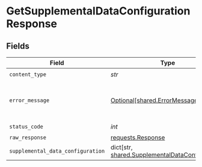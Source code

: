 # GetSupplementalDataConfigurationResponse


## Fields

| Field                                                                                                   | Type                                                                                                    | Required                                                                                                | Description                                                                                             |
| ------------------------------------------------------------------------------------------------------- | ------------------------------------------------------------------------------------------------------- | ------------------------------------------------------------------------------------------------------- | ------------------------------------------------------------------------------------------------------- |
| `content_type`                                                                                          | *str*                                                                                                   | :heavy_check_mark:                                                                                      | N/A                                                                                                     |
| `error_message`                                                                                         | [Optional[shared.ErrorMessage]](../../models/shared/errormessage.md)                                    | :heavy_minus_sign:                                                                                      | Your API request was not properly authorized.                                                           |
| `status_code`                                                                                           | *int*                                                                                                   | :heavy_check_mark:                                                                                      | N/A                                                                                                     |
| `raw_response`                                                                                          | [requests.Response](https://requests.readthedocs.io/en/latest/api/#requests.Response)                   | :heavy_minus_sign:                                                                                      | N/A                                                                                                     |
| `supplemental_data_configuration`                                                                       | dict[str, [shared.SupplementalDataConfiguration](../../models/shared/supplementaldataconfiguration.md)] | :heavy_minus_sign:                                                                                      | OK                                                                                                      |